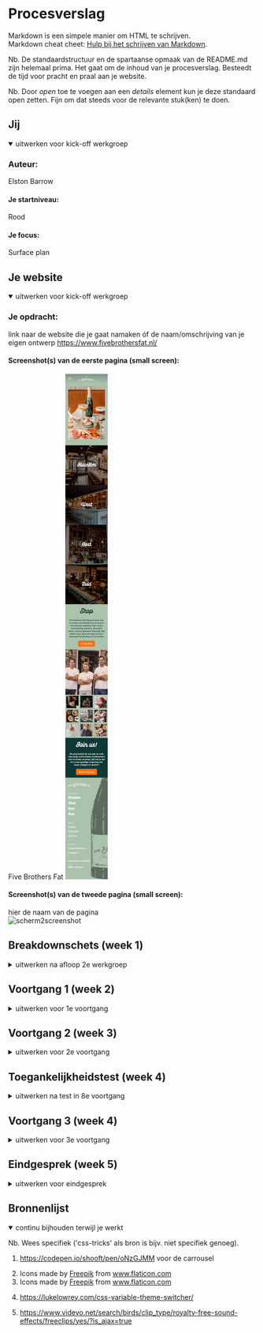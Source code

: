 # Procesverslag
Markdown is een simpele manier om HTML te schrijven.  
Markdown cheat cheet: [Hulp bij het schrijven van Markdown](https://github.com/adam-p/markdown-here/wiki/Markdown-Cheatsheet).

Nb. De standaardstructuur en de spartaanse opmaak van de README.md zijn helemaal prima. Het gaat om de inhoud van je procesverslag. Besteedt de tijd voor pracht en praal aan je website.

Nb. Door *open* toe te voegen aan een *details* element kun je deze standaard open zetten. Fijn om dat steeds voor de relevante stuk(ken) te doen.





## Jij

<details open>
<summary>uitwerken voor kick-off werkgroep</summary>


### Auteur:
Elston Barrow

#### Je startniveau:
Rood

#### Je focus:
Surface plan
 
</details>





## Je website

<details open>
<summary>uitwerken voor kick-off werkgroep</summary>

### Je opdracht:
link naar de website die je gaat namaken óf de naam/omschrijving van je eigen ontwerp
 https://www.fivebrothersfat.nl/

#### Screenshot(s) van de eerste pagina (small screen): 
Five Brothers Fat 
<img src="images/FireShot Capture 005 - Five Brothers Fat - www.fivebrothersfat.nl.png" alt="eerstescreenshot">

#### Screenshot(s) van de tweede pagina (small screen):
hier de naam van de pagina  
<img src="images/scherm2screenshot.png" alt="scherm2screenshot">
 
</details>





## Breakdownschets (week 1)

<details>
<summary>uitwerken na afloop 2e werkgroep</summary>

### de hele pagina: 
<img src="images/breakdownschets.png" width="375px" alt="breakdown van de hele pagina">

### dynamisch deel (bijv menu): 
<img src="images/breakdownmenu.png" width="375px" alt="breakdown van een dynamisch deel">

### wellicht nog een dynamisch deel (bijv filter): 
<img src="images/breakdownfilter.png" width="375px" alt="breakdown van nog een dynamisch deel">

</details>





## Voortgang 1 (week 2)

<details>
<summary>uitwerken voor 1e voortgang</summary>

### Stand van zaken
hier dit ging goed & dit was lastig (neem ook screenshots op van delen van je website en code)

Ik heb een goede start kunnen maken aan de html en een beetje css. Ook heb ik bijna alle materialen zoals images al klaarstaan.

<img src="images/week1screenshot.png" alt="week1">

<img src="images/week1screenshotcode.png" alt="week1screenshotcode">



### Agenda voor meeting
samen met je groepje opstellen

Elston : Zou wat meer willen weten over hoe je en font-family die je hebt gedownload kan toepassen op de website.



### Verslag van meeting
hier na afloop snel de uitkomsten van de meeting vastleggen

Het is verstandig dat eerst de html codes worden gemaakt voordat er aan de css word begonnen.


</details>





## Voortgang 2 (week 3)

<details>
<summary>uitwerken voor 2e voortgang</summary>

### Stand van zaken
hier dit ging goed & dit was lastig (neem ook screenshots op van delen van je website en code)

Ik heb de afbeelding in een soort carrousel kunnen stoppen. Met behulp van Sanne gaat de slides als je ze op de helft zet automatisch naar de volgende.

Ik moet nog wel kijken hoe ik die carrousel automatisch kan laten sliden.

<img src="images/week2screenshot.png" alt="week2screenshot">



### Verslag van meeting
hier na afloop snel de uitkomsten van de meeting vastleggen


Student 1 vraagt zich af wanneer je het beste grid of flex kunt gebruiken.
Student 2 vraagt zich af wat de beste manier is om grid te gebruiken in een layout.
Student 3 vraagt zich af hoe de carrousel automatisch gaat kunnen lopen.

</details>





## Toegankelijkheidstest (week 4)

<details>
<summary>uitwerken na test in 8e voortgang</summary>

### Bevindingen
Lijst met je bevindingen die in de test naar voren kwamen:

1 Afbeeldingen zijn niet klikbaar.
2 Sommige zinnen worden afgekapt.
3 Er kan misschien wat meer feedback komen van de states.
4 De gebruikers kunnen sommige afbeeldingen niet begrijpen met de screenreader. 


#### Afbeeldingen

<img src="images/bevindingen1.png" alt="bevindingen1">

De afbeeldingen bovenaan de pagina zijn niet klikbaar. 

Hier een omschrijving van hoe het opgelost kan worden (met indien nodig een afbeelding)

De afbeeldingen een link te geven of als je op de afbeelding klikt feedback geven dat het niet klikbaar is.


#### Zinnen afgekapt
Hier korte omschrijving (met indien nodig een afbeelding)

De screenreader kapt sommige zinnen af tijdens het lezen.

Hier een omschrijving van hoe het opgelost kan worden (met indien nodig een afbeelding)

Ik heb geen idee hoe dit opgelost kan worden.

#### Titel volgende bevinding. 
Hier korte omschrijving (met indien nodig een afbeelding)

Hier een omschrijving van hoe het opgelost kan worden (met indien nodig een afbeelding)


#### De gebruikers kunnen sommige afbeeldingen en icoontjes niet begrijpen met de screenreader. 
Sommige afbeeldingen en icootnjes hebben de naam van hun functie.

Hier een omschrijving van hoe het opgelost kan worden (met indien nodig een afbeelding)
De alt van afbeeldingen en icoontjes kunnen een naam krijgen dat de inhoud van de afbeelding beschrijft in plaats een naam van de functie. Hierdoor kunnen bijvoorbeeld blinde mensen de afbeelding begrijpen.

</details>





## Voortgang 3 (week 4)

<details>
<summary>uitwerken voor 3e voortgang</summary>

### Stand van zaken
hier dit ging goed & dit was lastig (neem ook screenshots op van delen van je website en code)

Ik was heel slordig aan het coderen. Er wordt daarmee bedoelt dat ik weinig comments had in mijn css en ik gebruikte onnodige button elementen. Ook had ik moeite met de menu balk, maar dat is na een lange tijd gelukkig gelukt.

Het stylen van de pagina ging wel soepel, alleen had ik soms best wat moeite met nth-of-type te gebruiken soms.

<img src="images/week4screenshot.png" alt="week4screenshot">
<img src="images/week4screenshot2.png" alt="week4screenshot2">

### Agenda voor meeting
samen met je groepje opstellen

Elston : zou graag ondersteuning willen hebben voor de javascript en wilt wat meer weten over keyframes.

### Verslag van meeting
hier na afloop snel de uitkomsten van de meeting vastleggen

Minder onnodige elementen gebruiken in de documenten en de css met comments verdelen.


</details>





## Eindgesprek (week 5)

<details>
<summary>uitwerken voor eindgesprek</summary>

### Stand van zaken
hier dit ging goed & dit was lastig (neem ook screenshots op van delen van je website en code)

Html en css gingen wel makkelijker dan ik dacht, alhoewel ik wel veel moeite had met het gebruiken van nth-type. Ik had wel moeite met het javascript oppakken, want ik codeer niet consistent. De carrousel en de menu waren moeilijker dan ik dacht en hadden ook veel tijd gekost. 


### Screenshot(s)

hier screenshot(s) van je eindresultaat

<img src="images/week5screenshot.png" alt="week5screenshot">
<img src="images/week5screenshot2.png" alt="week5screenshot2">

</details>





## Bronnenlijst

<details open>
<summary>continu bijhouden terwijl je werkt</summary>

Nb. Wees specifiek ('css-tricks' als bron is bijv. niet specifiek genoeg).

1. https://codepen.io/shooft/pen/oNzGJMM voor de carrousel
2. <div>Icons made by <a href="https://www.freepik.com" title="Freepik">Freepik</a> from <a href="https://www.flaticon.com/" title="Flaticon">www.flaticon.com</a></div>


3. <div>Icons made by <a href="https://www.freepik.com" title="Freepik">Freepik</a> from <a href="https://www.flaticon.com/" title="Flaticon">www.flaticon.com</a></div>

4. https://lukelowrey.com/css-variable-theme-switcher/

5. https://www.videvo.net/search/birds/clip_type/royalty-free-sound-effects/freeclips/yes/?is_ajax=true

</details>

